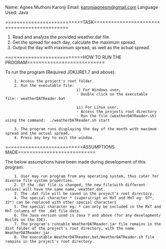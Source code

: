 Name: Agnes Muthoni Karonji
Email: karonjiagnesm@gmail.com
Language Used: Java

===========================TASK=============================================

1. Read and analyze the provided weather.dat file.
2. Get the spread for each day, calculate the maximum spread.
3. Output the day with maximum spread, as well as the actual spread.

===========================HOW TO RUN THE PROGRAM===========================

To run the program (Required JDK/JRE1.7 and above):

		1. Access the project's root folder.
		2. Run the executable file:  
									i) For Windows user, 
								    - Double click on the executable file:- weatherDATReader.bat
									
									ii) For Linux user,
									- Access the projects root directory
									- Run the file (weatherDATReader.sh) using the command:  ./weatherDATReader.sh start
									
		3. The program runs displaying the day of the month with maximum spread and the actual spread.
		4. Press any key to exit the window.




===========================ASSUMPTIONS MADE===========================

The below assumptions have been made during development of this program:

		1. User may run program from any operating system, thus cater for diverse file system properties.
		2. If the .dat file is changed, the new file(with different values) will have the same name, weather.dat.
		3. The .dat file will be saved in the project's root directory.
		4. The special character * (superscript on MxT and MnT eg: 97*, 32*) can be replaced with other special characters 
		5. The special character eg: * can only be included in the MxT and MnT columns of the .dat file data.
		6. The Java version used is Java 7 and above (for any development/ Builds on the IDE).
		7. The program's runnable WeatherDATReader.jar file remains in the dist folder of the project's root directory, with the name WeatherDATReader.jar.
		8. The executable WeatherDATReader.bat/WeatherDATReader.sh file remains in the project's root directory.
